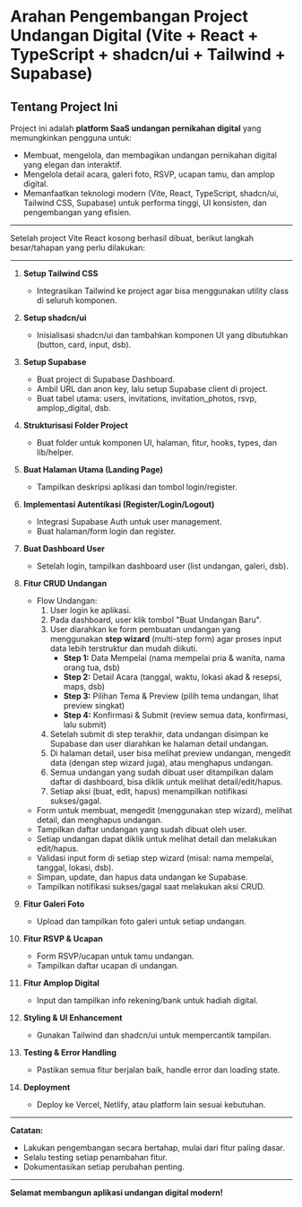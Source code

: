 # Arahan Pengembangan Project Undangan Digital (Vite + React + TypeScript + shadcn/ui + Tailwind + Supabase)

## Tentang Project Ini

Project ini adalah **platform SaaS undangan pernikahan digital** yang memungkinkan pengguna untuk:
- Membuat, mengelola, dan membagikan undangan pernikahan digital yang elegan dan interaktif.
- Mengelola detail acara, galeri foto, RSVP, ucapan tamu, dan amplop digital.
- Memanfaatkan teknologi modern (Vite, React, TypeScript, shadcn/ui, Tailwind CSS, Supabase) untuk performa tinggi, UI konsisten, dan pengembangan yang efisien.
---

Setelah project Vite React kosong berhasil dibuat, berikut langkah besar/tahapan yang perlu dilakukan:

---

1. **Setup Tailwind CSS**
   - Integrasikan Tailwind ke project agar bisa menggunakan utility class di seluruh komponen.

2. **Setup shadcn/ui**
   - Inisialisasi shadcn/ui dan tambahkan komponen UI yang dibutuhkan (button, card, input, dsb).

3. **Setup Supabase**
   - Buat project di Supabase Dashboard.
   - Ambil URL dan anon key, lalu setup Supabase client di project.
   - Buat tabel utama: users, invitations, invitation_photos, rsvp, amplop_digital, dsb.

4. **Strukturisasi Folder Project**
   - Buat folder untuk komponen UI, halaman, fitur, hooks, types, dan lib/helper.

5. **Buat Halaman Utama (Landing Page)**
   - Tampilkan deskripsi aplikasi dan tombol login/register.

6. **Implementasi Autentikasi (Register/Login/Logout)**
   - Integrasi Supabase Auth untuk user management.
   - Buat halaman/form login dan register.

7. **Buat Dashboard User**
   - Setelah login, tampilkan dashboard user (list undangan, galeri, dsb).

8. **Fitur CRUD Undangan**
   - Flow Undangan:
     1. User login ke aplikasi.
     2. Pada dashboard, user klik tombol "Buat Undangan Baru".
     3. User diarahkan ke form pembuatan undangan yang menggunakan **step wizard** (multi-step form) agar proses input data lebih terstruktur dan mudah diikuti.
        - **Step 1:** Data Mempelai (nama mempelai pria & wanita, nama orang tua, dsb)
        - **Step 2:** Detail Acara (tanggal, waktu, lokasi akad & resepsi, maps, dsb)
        - **Step 3:** Pilihan Tema & Preview (pilih tema undangan, lihat preview singkat)
        - **Step 4:** Konfirmasi & Submit (review semua data, konfirmasi, lalu submit)
     4. Setelah submit di step terakhir, data undangan disimpan ke Supabase dan user diarahkan ke halaman detail undangan.
     5. Di halaman detail, user bisa melihat preview undangan, mengedit data (dengan step wizard juga), atau menghapus undangan.
     6. Semua undangan yang sudah dibuat user ditampilkan dalam daftar di dashboard, bisa diklik untuk melihat detail/edit/hapus.
     7. Setiap aksi (buat, edit, hapus) menampilkan notifikasi sukses/gagal.
   - Form untuk membuat, mengedit (menggunakan step wizard), melihat detail, dan menghapus undangan.
   - Tampilkan daftar undangan yang sudah dibuat oleh user.
   - Setiap undangan dapat diklik untuk melihat detail dan melakukan edit/hapus.
   - Validasi input form di setiap step wizard (misal: nama mempelai, tanggal, lokasi, dsb).
   - Simpan, update, dan hapus data undangan ke Supabase.
   - Tampilkan notifikasi sukses/gagal saat melakukan aksi CRUD.

9. **Fitur Galeri Foto**
   - Upload dan tampilkan foto galeri untuk setiap undangan.

10. **Fitur RSVP & Ucapan**
    - Form RSVP/ucapan untuk tamu undangan.
    - Tampilkan daftar ucapan di undangan.

11. **Fitur Amplop Digital**
    - Input dan tampilkan info rekening/bank untuk hadiah digital.

12. **Styling & UI Enhancement**
    - Gunakan Tailwind dan shadcn/ui untuk mempercantik tampilan.

13. **Testing & Error Handling**
    - Pastikan semua fitur berjalan baik, handle error dan loading state.

14. **Deployment**
    - Deploy ke Vercel, Netlify, atau platform lain sesuai kebutuhan.

---

**Catatan:**
- Lakukan pengembangan secara bertahap, mulai dari fitur paling dasar.
- Selalu testing setiap penambahan fitur.
- Dokumentasikan setiap perubahan penting.

---

**Selamat membangun aplikasi undangan digital modern!** 